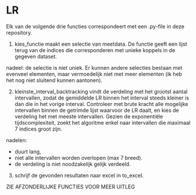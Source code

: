 # LR
Elk van de volgende drie functies correspondeert met een .py-file in deze repository.

1. kies_functie maakt een selectie van meetdata. De functie geeft een lijst terug van de indices die corresponderen met unieke koppels in de gegeven dataset.

  nadeel: de selectie is niet uniek. Er kunnen andere selecties bestaan met evenveel elementen, maar vermoedelijk niet met meer elementen (ik heb het nog niet sluitend kunnen aantonen).

2. kleinste_interval_backtracking vindt de verdeling met het grootst aantal intervallen, zodat de gemiddelde LR binnen het interval steeds kleiner is dan die in het vorige interval.
Controleer met brute kracht alle mogelijke intervallen binnen de getrimde lijst waarvoor de LR daalt, en kies de verdeling het met meeste intervallen. Gezien de exponentiële tijdscomplexiteit, zoekt het algoritme enkel naar intervallen die maximaal 7 indices groot zijn.

  nadelen:
  - duurt lang,
  - niet alle intervallen worden overlopen (max 7 breed).
  - de verdeling is niet noodzakelijk gelijk verdeeld.

3. schrijf de gevonden resultaten naar excel in to_excel.

ZIE AFZONDERLIJKE FUNCTIES VOOR MEER UITLEG
